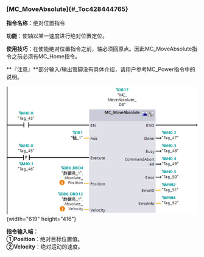 ### [MC_MoveAbsolute]{#_Toc428444765}

**指令名称**：绝对位置指令

**功能**：使轴以某一速度进行绝对位置定位。

**使用技巧**：在使能绝对位置指令之前，轴必须回原点。因此MC_MoveAbsolute指令之前必须有MC_Home指令。

**『注意』**部分输入/输出管脚没有具体介绍，请用户参考MC_Power指令中的说明。

![](images/06-1.jpg){width="619" height="416"}

**指令输入端：** \
**①Position**：绝对目标位置值。\
**②Velocity**：绝对运动的速度。
